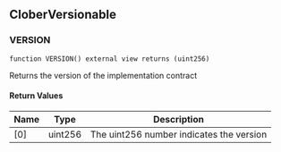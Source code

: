 ## CloberVersionable

### VERSION

```solidity
function VERSION() external view returns (uint256)
```

Returns the version of the implementation contract

#### Return Values

| Name | Type | Description |
| ---- | ---- | ----------- |
| [0] | uint256 | The uint256 number indicates the version |

